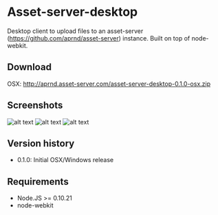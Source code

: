 # Asset-server-desktop

Desktop client to upload files to an asset-server (https://github.com/aprnd/asset-server) instance. Built on top of node-webkit.

## Download

OSX: http://aprnd.asset-server.com/asset-server-desktop-0.1.0-osx.zip

## Screenshots

![alt text](http://tester.asset-server.com/asset-server-desktop-a.png  "Screenshot")
![alt text](http://tester.asset-server.com/asset-server-desktop-b.png  "Screenshot")
![alt text](http://tester.asset-server.com/asset-server-desktop-c.png  "Screenshot")

## Version history

- 0.1.0: Initial OSX/Windows release

## Requirements

- Node.JS >= 0.10.21
- node-webkit

